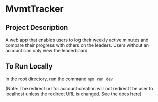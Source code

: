 # MvmtTracker

## Project Description
A web app that enables users to log their weekly active minutes and compare their progress with others on the leaders. Users without an account can only view the leaderboard.

## To Run Locally
In the root directory, run the command `npm run dev`

(Note: The redirect url for account creation will not redirect the user to localhost unless the redirect URL is changed. See the docs [here](https://supabase.com/docs/guides/auth/auth-email))